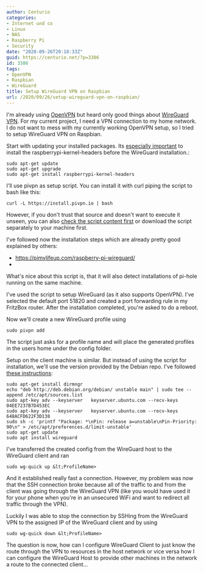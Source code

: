 ```yaml
---
author: Centurio
categories:
- Internet und co
- Linux
- NAS
- Raspberry Pi
- Security
date: "2020-09-26T20:18:33Z"
guid: https://centurio.net/?p=3386
id: 3386
tags:
- OpenVPN
- Raspbian
- WireGuard
title: Setup WireGuard VPN on Raspbian
url: /2020/09/26/setup-wireguard-vpn-on-raspbian/
---
```

I'm already using <a href="https://centurio.net/2014/12/23/how-to-use-client-certificates-with-synology-vpn-server-and-openvpn/" data-type="post" data-id="2167">OpenVPN</a> but heard only good things about [WireGuard VPN](https://www.wireguard.com/). For my current project, I need a VPN connection to my home network. I do not want to mess with my currently working OpenVPN setup, so I tried to setup WireGuard VPN on Raspbian.

Start with updating your installed packages. Its [especially important](https://stackoverflow.com/a/62780701/831825) to install the raspberrypi-kernel-headers before the WireGuard installation.:

```
sudo apt-get update
sudo apt-get upgrade
sudo apt-get install raspberrypi-kernel-headers
```

I'll use pivpn as setup script. You can install it with curl piping the script to bash like this:

```
curl -L https://install.pivpn.io | bash
```

However, if you don't trust that source and doesn't want to execute it unseen, you can also [check the script content first](https://install.pivpn.io/) or download the script separately to your machine first.

I've followed now the installation steps which are already pretty good explained by others:

  * <https://pimylifeup.com/raspberry-pi-wireguard/>
  * 

What's nice about this script is, that it will also detect installations of pi-hole running on the same machine.

I've used the script to setup WireGuard (as it also supports OpenVPN). I've selected the default port 51820 and created a port forwarding rule in my FritzBox router. After the installation completed, you're asked to do a reboot.

Now we'll create a new WireGuard profile using

```
sudo pivpn add
```

The script just asks for a profile name and will place the generated profiles in the users home under the config folder.

Setup on the client machine is similar. But instead of using the script for installation, we'll use the version provided by the Debian repo. I've followed [these instructions](https://engineerworkshop.com/blog/how-to-set-up-wireguard-on-a-raspberry-pi/):

```
sudo apt-get install dirmngr
echo "deb http://deb.debian.org/debian/ unstable main" | sudo tee --append /etc/apt/sources.list
sudo apt-key adv --keyserver   keyserver.ubuntu.com --recv-keys 04EE7237B7D453EC
sudo apt-key adv --keyserver   keyserver.ubuntu.com --recv-keys 648ACFD622F3D138
sudo sh -c 'printf "Package: *\nPin: release a=unstable\nPin-Priority: 90\n" > /etc/apt/preferences.d/limit-unstable'
sudo apt-get update
sudo apt install wireguard
```

I've transferred the created config from the WireGuard host to the WireGuard client and ran

```
sudo wg-quick up &lt;ProfileName>
```

And it established really fast a connection. However, my problem was now that the SSH connection broke because all of the traffic to and from the client was going through the WireGuard VPN (like you would have used it for your phone when you're in an unsecured WiFi and want to redirect all traffic through the VPN).

Luckily I was able to stop the connection by SSHing from the WireGuard VPN to the assigned IP of the WireGuard client and by using

```
sudo wg-quick down &lt;ProfileName>
```

The question is now, how can I configure WireGuard Client to just know the route through the VPN to resources in the host network or vice versa how I can configure the WireGuard Host to provide other machines in the network a route to the connected client...